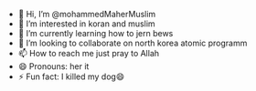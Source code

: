 - 👋 Hi, I’m @mohammedMaherMuslim
- 👀 I’m interested in koran and muslim
- 🌱 I’m currently learning how to jern bews
- 💞️ I’m looking to collaborate on north korea atomic programm
- 📫 How to reach me just pray to Allah
- 😄 Pronouns: her it
- ⚡ Fun fact: I killed my dog😄

<!---
mohammedMaherMuslim/mohammedMaherMuslim is a ✨ special ✨ repository because its `README.md` (this file) appears on your GitHub profile.
You can click the Preview link to take a look at your changes.
--->
